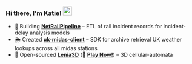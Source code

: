 ### Hi there, I'm Katie! <img src="https://raw.githubusercontent.com/MartinHeinz/MartinHeinz/master/wave.gif" width="24px">

- 🚄 Building [**NetRailPipeline**](https://github.com/Katielocks/NetRailPipeline) – ETL of rail incident records for incident-delay analysis models 
- 🌦️ Created [**uk-midas-client**](https://github.com/Katielocks/uk-midas-client) – SDK for archive retrieval UK weather lookups across all midas stations  
- 🧬 Open-sourced [**Lenia3D**](https://github.com/Katielocks/Lenia3D) (🚀 **[Play Now!](https://katielocks.github.io/Projects/Lenia3D/)**) – 3D cellular-automata

